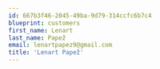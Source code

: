 ```yaml
---
id: 667b3f46-2045-49ba-9d79-314ccfc6b7c4
blueprint: customers
first_name: Lenart
last_name: Papež
email: lenartpapez9@gmail.com
title: 'Lenart Papež'
---
```

